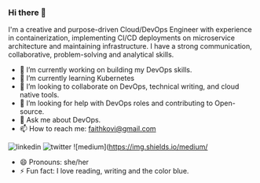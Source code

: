 ### Hi there 👋



I'm a creative and purpose-driven Cloud/DevOps Engineer with experience in containerization, implementing CI/CD deployments on microservice architecture and maintaining infrastructure. I have a strong communication, collaborative, problem-solving and analytical skills.

- 🔭 I’m currently working on building my DevOps skills.
- 🌱 I’m currently learning Kubernetes
- 👯 I’m looking to collaborate on DevOps, technical writing, and cloud native tools.
- 🤔 I’m looking for help with DevOps roles and contributing to Open-source.
- 💬 Ask me about DevOps.
- 📫 How to reach me: faithkovi@gmail.com

![linkedin](https://img.shields.io/badge/Linkedin-0e76a8?style=for-the-badge&logo=Linkedin&logoColor=white)
![twitter](https://img.shields.io/twitter/url?style=social&url=https%3A%2F%2Ftwitter.com%2FVera__Kaka)
![medium](https://img.shields.io/medium/
- 😄 Pronouns: she/her
- ⚡ Fun fact: I love reading, writing and the color blue.

